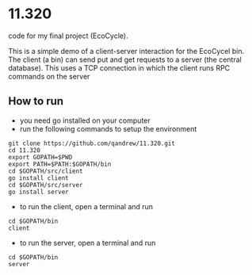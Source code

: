 # 11.320
code for my final project (EcoCycle). 

This is a simple demo of a client-server interaction for the EcoCycel bin. The client (a bin) can send put and get requests to a server (the central database). This uses a TCP connection in which the client runs RPC commands on the server

## How to run
* you need go installed on your computer
* run the following commands to setup the environment
~~~~
git clone https://github.com/qandrew/11.320.git
cd 11.320
export GOPATH=$PWD
export PATH=$PATH:$GOPATH/bin
cd $GOPATH/src/client
go install client
cd $GOPATH/src/server
go install server
~~~~
* to run the client, open a terminal and run
~~~~
cd $GOPATH/bin
client
~~~~

* to run the server, open a terminal and run
~~~~
cd $GOPATH/bin
server
~~~~

